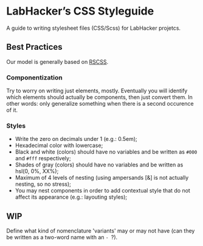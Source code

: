 # LabHacker’s CSS Styleguide

A guide to writing stylesheet files (CSS/Scss) for LabHacker projetcs.

## Best Practices
Our model is generally based on [RSCSS](rscss.io).

### Componentization
Try to worry on writing just elements, mostly. Eventually you will identify which elements should actually be components, then just convert them. In other words: only generalize something when there is a second occurence of it.

### Styles
- Write the zero on decimals under 1 (e.g.: 0.5em);
- Hexadecimal color with lowercase;
- Black and white (colors) should have no variables and be written as `#000` and `#fff` respectively;
- Shades of gray (colors) should have no variables and be written as hsl(0, 0%, XX%);
- Maximum of 4 levels of nesting (using ampersands [&] is not actually nesting, so no stress);
- You may nest components in order to add contextual style that do not affect its appearance (e.g.: layouting styles);

## WIP
Define what kind of nomenclature 'variants' may or may not have (can they be written as a two-word name with an `- `?).

